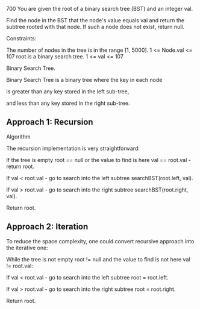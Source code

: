 700 You are given the root of a binary search tree (BST) and an integer val.

Find the node in the BST that the node's value equals val and return the subtree rooted with that node. If such a node does not exist, return null.

Constraints:

The number of nodes in the tree is in the range [1, 5000].
1 <= Node.val <= 107
root is a binary search tree.
1 <= val <= 107

Binary Search Tree.

Binary Search Tree is a binary tree where the key in each node

is greater than any key stored in the left sub-tree,

and less than any key stored in the right sub-tree.

## Approach 1: Recursion

Algorithm

The recursion implementation is very straightforward:

If the tree is empty root == null or the value to find is here val == root.val - return root.

If val < root.val - go to search into the left subtree searchBST(root.left, val).

If val > root.val - go to search into the right subtree searchBST(root.right, val).

Return root.

## Approach 2: Iteration

To reduce the space complexity, one could convert recursive approach into the iterative one:

While the tree is not empty root != null and the value to find is not here val != root.val:

If val < root.val - go to search into the left subtree root = root.left.

If val > root.val - go to search into the right subtree root = root.right.

Return root.